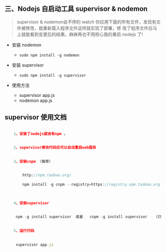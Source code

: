 ## 三、Nodejs 自启动工具 supervisor & nodemon
> supervisor & nodemon会不停的 watch 你应用下面的所有文件，发现有文件被修改，就重新载入程序文件这样就实现了部署，修
  改了程序文件后马上就能看到变更后的结果。麻麻再也不用担心我的重启 nodejs 了!

- 安装 nodemon 
    + `sudo npm install -g nodemon`

- 安装 supervisor
    + `sudo npm install -g supervisor`
    
- 使用方法
    + supervisor app.js
    + nodemon app.js
    
    
## supervisor 使用文档
```jsx harmony
        
    1、安装了nodejs就会有npm 。
    
    
    2、supervisor修改代码后可以自动重启web服务
    
    
    3、安装cnpm （推荐）
        
    
        http://npm.taobao.org/
    
        npm install -g cnpm --registry=https://registry.npm.taobao.org
    
    
    
    4、安装supervisor
    
    
     npm -g install supervisor  或者   cnpm -g install supervisor   （只需要安装一次）
    
    
    5、运行代码
    
    
     supervisor app.js


```
    